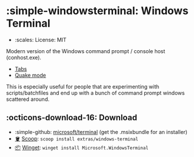 # :simple-windowsterminal: Windows Terminal

* :scales: License: MIT 

Modern version of the Windows command prompt / console host (conhost.exe).

* [Tabs](https://learn.microsoft.com/en-us/windows/terminal/tips-and-tricks#color-a-tab)
* [Quake mode](https://learn.microsoft.com/en-us/windows/terminal/tips-and-tricks#quake-mode)

This is especially useful for people that are experimenting with scripts/batchfiles and end up with a bunch of command prompt windows scattered around.


## :octicons-download-16: Download
* :simple-github: [microsoft/terminal](https://github.com/microsoft/terminal/releases) (get the .msixbundle for an installer)
* [:bucket:](https://github.com/ScoopInstaller/Extras/blob/master/bucket/windows-terminal.json) [Scoop](https://scoop.sh): `scoop install extras/windows-terminal`
* [:package:](https://github.com/microsoft/winget-pkgs/tree/master/manifests/m/Microsoft/WindowsTerminal) [Winget](https://learn.microsoft.com/en-us/windows/package-manager/winget/): `winget install Microsoft.WindowsTerminal`